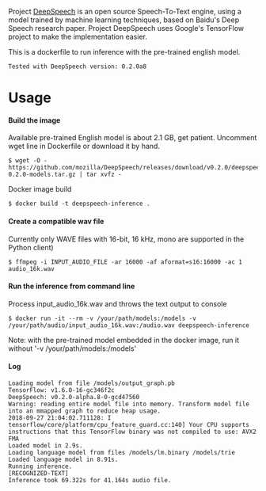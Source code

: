 Project [DeepSpeech](https://github.com/mozilla/DeepSpeech]DeepSpeech) is an open source Speech-To-Text engine, using a model trained by machine learning techniques, based on Baidu's Deep Speech research paper. Project DeepSpeech uses Google's TensorFlow project to make the implementation easier.

This is a dockerfile to run inference with the pre-trained english model.

	Tested with DeepSpeech version: 0.2.0a8

# Usage

#### Build the image

Available pre-trained English model is about 2.1 GB, get patient. Uncomment wget line in Dockerfile or download it by hand.

	$ wget -O - https://github.com/mozilla/DeepSpeech/releases/download/v0.2.0/deepspeech-0.2.0-models.tar.gz | tar xvfz -

Docker image build

	$ docker build -t deepspeech-inference .

#### Create a compatible wav file

Currently only WAVE files with 16-bit, 16 kHz, mono are supported in the Python client)

	$ ffmpeg -i INPUT_AUDIO_FILE -ar 16000 -af aformat=s16:16000 -ac 1 audio_16k.wav

#### Run the inference from command line

Process input_audio_16k.wav and throws the text output to console

	$ docker run -it --rm -v /your/path/models:/models -v /your/path/audio/input_audio_16k.wav:/audio.wav deepspeech-inference

Note: with the pre-trained model embedded in the docker image, run it without '-v /your/path/models:/models'

#### Log

	Loading model from file /models/output_graph.pb
	TensorFlow: v1.6.0-16-gc346f2c
	DeepSpeech: v0.2.0-alpha.8-0-gcd47560
	Warning: reading entire model file into memory. Transform model file
	into an mmapped graph to reduce heap usage.
	2018-09-27 21:04:02.711128: I
	tensorflow/core/platform/cpu_feature_guard.cc:140] Your CPU supports
	instructions that this TensorFlow binary was not compiled to use: AVX2
	FMA
	Loaded model in 2.9s.
	Loading language model from files /models/lm.binary /models/trie
	Loaded language model in 8.91s.
	Running inference.
	[RECOGNIZED-TEXT]
	Inference took 69.322s for 41.164s audio file.

